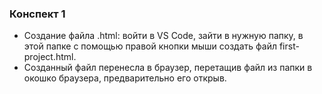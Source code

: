 ### Конспект 1
- Создание файла .html: войти в VS Code, зайти в нужную папку, в этой папке с помощью правой кнопки мыши создать файл first-project.html. 
- Созданный файл перенесла в браузер, перетащив файл из папки в окошко браузера, предварительно его открыв.  